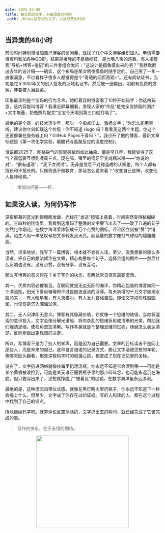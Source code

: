 ```yaml
---
date: 2025-03-09
title: 被忽视的文字，未被浪费的时间
_path: /blog/被忽视的文字，未被浪费的时间
---
```

## 当异类的48小时

前段时间特别想增加自己博客的访问量，就找了几个中文博客组织加入。申请需要填资料和加各种QQ群，结果迎接我的不是橄榄枝，是七嘴八舌的炮轰。有人指着我"导航+博客+笔记"的三件套组合发问："这设计是摸鱼摸出来的吧？"我默默翻出去年的设计稿——确实，这个布局是某次熬夜摸鱼时随手定的。自己用了一年一直很满意，不过看样子很多人都觉得是个“奇葩的网页奇观~”。还有网站证书，当初是花￥300/年买的别人签发的泛域名证书，然后被一通输出，明明有免费的方案，非要被人当韭菜。

印象最深的是个宝妈的行为艺术，她盯着我的博客看了10秒开始码字：你这啥玩意，这内容能叫博客？我凑近屏幕细看，发现人家的"作品"是完全没排版的图片+文字堆叠，奶瓶照片配文"宝宝今天喝到第三口就打嗝了"。

最绝的是个高一的技术流少年，那叫一个指点江山，激扬文字：“你怎么能用宝塔，建议你立刻卸载这个垃圾！你不知道 Hugo 吗？看看我这两个主题。你这个还要部署在服务器上吗？GitHub Pages不香吗？”。我点开了他的博客，最新文章标题是《第一次化学实验，碳酸钙与盐酸反应的温度控制》。

话说都2025了，网络戾气的荒诞感依然如此抽象。要是早几年，我能受得了这气？高低要互喷到凌晨三点。现在嘛，嘴里的钢牙早变成糯米糍——“你说的对”、“很有道理”、“我下次试试”。无非是信息不对称造成的认知差，每个人都有擅长和不擅长的。只做筛选不做教育，那话怎么说来着？“改变自己是神，改变他人是神经病。”

>增加访问量——猝。

## 如果没人读，为何仍写作

深夜屏幕的蓝光刺得眼睛发酸，光标在"发送"按钮上悬着，时间突然变得黏糊糊的。三四秒的恍惚里，我看到这堆码了整晚的文字要飞出去了——改了八遍的句子突然化作烟花，在数字海洋里炸裂成千万个点赞的图标。评论区立刻被"赞"字铺满，陌生人用一串感叹号把文章转发到天亮，阅读量的数字像打气球似的越蹦越高。 

当然，坦率地说，我写了一篇博客，根本就不会有人读。至少，没我想要的那么多读者。把自己的想法倾注在文章，精心构思每个句子，选择合适的图片——然后什么反响也没有，没有点赞，没有分享，没有互动。

那么写博客的意义何在？关于写作的执念，有两处常见误区需要澄清。

其一，优质内容必被看见。互联网就是无边无际的海洋，你精心包装的博客如同一个漂流瓶，阳光下看似璀璨却不过是随波逐流的浮萍。每天新增的千万文字如潮水般涌来——有人晒早餐，有人录猫叫，有人发九宫格自拍。即便文字如珍珠般圆润，也仅仅是沉入深海淤泥。

其二，无人问津即无意义。博客有其隐藏价值，它就像一个思维的棱镜，当你将混沌的意识投入，文字会像分解光谱般，将你杂乱的思绪折射成清晰的光带，帮助我们理清思绪，使视角更加清晰。写作本身就是个整理思维的过程，琢磨怎么表达清楚，反而能做出更靠谱的决定。

所以，写博客不是为了别人的掌声，而是因为自己需要。文章的目标读者不是网上那些人，而是未来的自己。这种自言自语的记录方式，能让文字活成思想的年轮。等哪天回头翻看，那些深夜码字时的倔强心跳，都变成了刻在记忆里的坐标。

说白了，文字扔进网络就像往海里扔漂流瓶。你永远不知道它会漂到哪——可能是某个黄昏被谁捡到，可能是某天谁正需要瓶子里的那点碎碎念，也可能永远沉在海底。但只要写出来了，思想就挣脱了"被看见"的枷锁，在数字海洋里永远漂流。

最绝的是，这种漂流自带仪式感。就像在黑灯瞎火里扔瓶子，你永远不知道下一秒会撞上什么。但至少，文字成了你存在过的证据。写的人和读的人，都在这个过程中找到了自己的锚点。

所以继续码字吧。就算评论区空荡荡的，文字扔出去的瞬间，就已经完成了它该完成的事。 

> 写作的快乐，在于永恒的期待。


<figure class="half"  align="center">
<img src = "https://img.beyondxin.top/2025/202503091906215.png" width=300>
</figure>